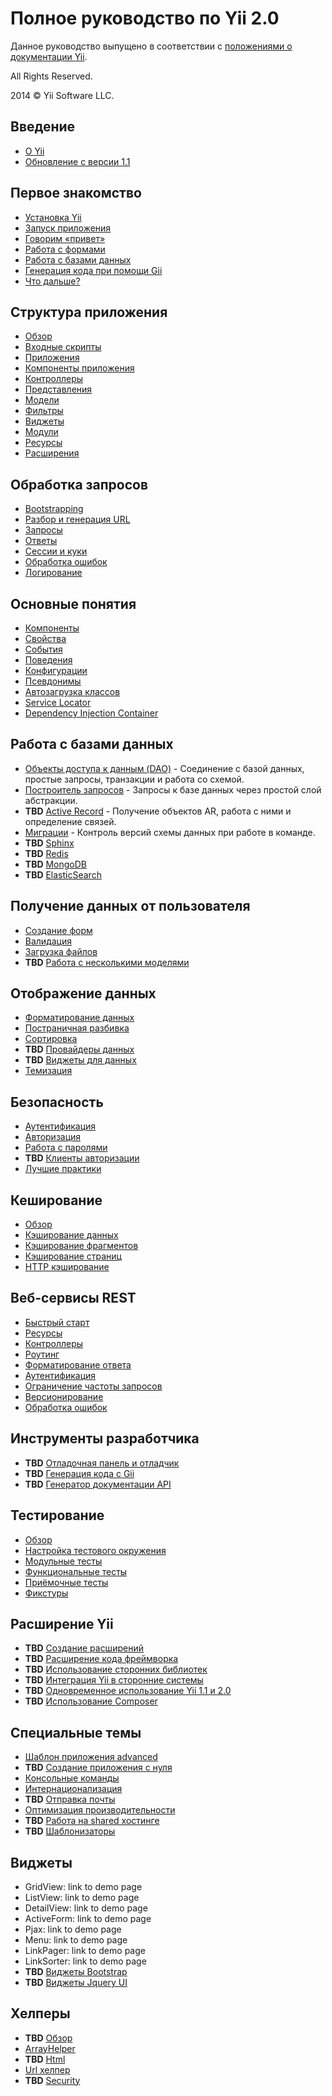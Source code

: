 Полное руководство по Yii 2.0
=============================

Данное руководство выпущено в соответствии с [положениями о документации Yii](http://www.yiiframework.com/doc/terms/).

All Rights Reserved.

2014 © Yii Software LLC.


Введение
--------

* [О Yii](intro-yii.md)
* [Обновление с версии 1.1](intro-upgrade-from-v1.md)


Первое знакомство
-----------------

* [Установка Yii](start-installation.md)
* [Запуск приложения](start-workflow.md)
* [Говорим «привет»](start-hello.md)
* [Работа с формами](start-forms.md)
* [Работа с базами данных](start-databases.md)
* [Генерация кода при помощи Gii](start-gii.md)
* [Что дальше?](start-looking-ahead.md)


Структура приложения
--------------------

* [Обзор](structure-overview.md)
* [Входные скрипты](structure-entry-scripts.md)
* [Приложения](structure-applications.md)
* [Компоненты приложения](structure-application-components.md)
* [Контроллеры](structure-controllers.md)
* [Представления](structure-views.md)
* [Модели](structure-models.md)
* [Фильтры](structure-filters.md)
* [Виджеты](structure-widgets.md)
* [Модули](structure-modules.md)
* [Ресурсы](structure-assets.md)
* [Расширения](structure-extensions.md)


Обработка запросов
------------------

* [Bootstrapping](runtime-bootstrapping.md)
* [Разбор и генерация URL](runtime-routing.md)
* [Запросы](runtime-requests.md)
* [Ответы](runtime-responses.md)
* [Сессии и куки](runtime-sessions-cookies.md)
* [Обработка ошибок](runtime-handling-errors.md)
* [Логирование](runtime-logging.md)


Основные понятия
----------------

* [Компоненты](concept-components.md)
* [Свойства](concept-properties.md)
* [События](concept-events.md)
* [Поведения](concept-behaviors.md)
* [Конфигурации](concept-configurations.md)
* [Псевдонимы](concept-aliases.md)
* [Автозагрузка классов](concept-autoloading.md)
* [Service Locator](concept-service-locator.md)
* [Dependency Injection Container](concept-di-container.md)


Работа с базами данных
----------------------

* [Объекты доступа к данным (DAO)](db-dao.md) - Соединение с базой данных, простые запросы, транзакции и работа со схемой.
* [Построитель запросов](db-query-builder.md) - Запросы к базе данных через простой слой абстракции.
* **TBD** [Active Record](db-active-record.md) - Получение объектов AR, работа с ними и определение связей.
* [Миграции](db-migrations.md) - Контроль версий схемы данных при работе в команде.
* **TBD** [Sphinx](db-sphinx.md)
* **TBD** [Redis](db-redis.md)
* **TBD** [MongoDB](db-mongodb.md)
* **TBD** [ElasticSearch](db-elasticsearch.md)


Получение данных от пользователя
--------------------------------

* [Создание форм](input-forms.md)
* [Валидация](input-validation.md)
* [Загрузка файлов](input-file-upload.md)
* **TBD** [Работа с несколькими моделями](input-multiple-models.md)


Отображение данных
------------------

* [Форматирование данных](output-formatting.md)
* [Постраничная разбивка](output-pagination.md)
* [Сортировка](output-sorting.md)
* **TBD** [Провайдеры данных](output-data-providers.md)
* **TBD** [Виджеты для данных](output-data-widgets.md)
* [Темизация](output-theming.md)


Безопасность
------------

* [Аутентификация](security-authentication.md)
* [Авторизация](security-authorization.md)
* [Работа с паролями](security-passwords.md)
* **TBD** [Клиенты авторизации](security-auth-clients.md)
* [Лучшие практики](security-best-practices.md)


Кеширование
-----------

* [Обзор](caching-overview.md)
* [Кэширование данных](caching-data.md)
* [Кэширование фрагментов](caching-fragment.md)
* [Кэширование страниц](caching-page.md)
* [HTTP кэширование](caching-http.md)


Веб-сервисы REST
----------------

* [Быстрый старт](rest-quick-start.md)
* [Ресурсы](rest-resources.md)
* [Контроллеры](rest-controllers.md)
* [Роутинг](rest-routing.md)
* [Форматирование ответа](rest-response-formatting.md)
* [Аутентификация](rest-authentication.md)
* [Ограничение частоты запросов](rest-rate-limiting.md)
* [Версионирование](rest-versioning.md)
* [Обработка ошибок](rest-error-handling.md)


Инструменты разработчика
------------------------

* **TBD** [Отладочная панель и отладчик](tool-debugger.md)
* **TBD** [Генерация кода с Gii](tool-gii.md)
* **TBD** [Генератор документации API](tool-api-doc.md)


Тестирование
------------

* [Обзор](test-overview.md)
* [Настройка тестового окружения](test-environment-setup.md)
* [Модульные тесты](test-unit.md)
* [Функциональные тесты](test-functional.md)
* [Приёмочные тесты](test-acceptance.md)
* [Фикстуры](test-fixtures.md)


Расширение Yii
--------------

* **TBD** [Создание расширений](extend-creating-extensions.md)
* **TBD** [Расширение кода фреймворка](extend-customizing-core.md)
* **TBD** [Использование сторонних библиотек](extend-using-libs.md)
* **TBD** [Интеграция Yii в сторонние системы](extend-embedding-in-others.md)
* **TBD** [Одновременное использование Yii 1.1 и 2.0](extend-using-v1-v2.md)
* **TBD** [Использование Composer](extend-using-composer.md)


Специальные темы
----------------

* [Шаблон приложения advanced](tutorial-advanced-app.md)
* **TBD** [Создание приложения с нуля](tutorial-start-from-scratch.md)
* [Консольные команды](tutorial-console.md)
* [Интернационализация](tutorial-i18n.md)
* **TBD** [Отправка почты](tutorial-mailing.md)
* [Оптимизация производительности](tutorial-performance-tuning.md)
* **TBD** [Работа на shared хостинге](tutorial-shared-hosting.md)
* **TBD** [Шаблонизаторы](tutorial-template-engines.md)


Виджеты
-------

* GridView: link to demo page
* ListView: link to demo page
* DetailView: link to demo page
* ActiveForm: link to demo page
* Pjax: link to demo page
* Menu: link to demo page
* LinkPager: link to demo page
* LinkSorter: link to demo page
* **TBD** [Виджеты Bootstrap](widget-bootstrap.md)
* **TBD** [Виджеты Jquery UI](widget-jui.md)


Хелперы
-------

* **TBD** [Обзор](helper-overview.md)
* [ArrayHelper](helper-array.md)
* **TBD** [Html](helper-html.md)
* [Url хелпер](helper-url.md)
* **TBD** [Security](helper-security.md)

